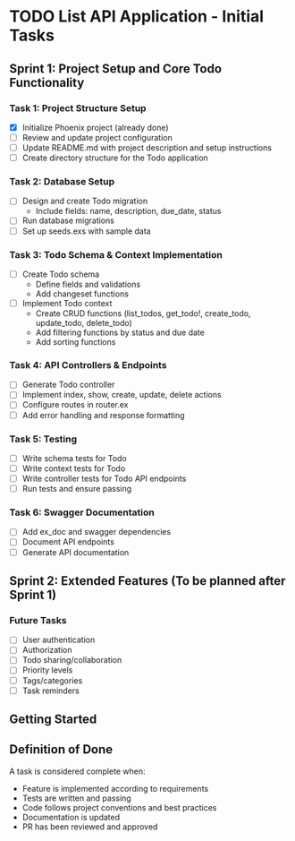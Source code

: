 # TODO List API Application - Initial Tasks

## Sprint 1: Project Setup and Core Todo Functionality

### Task 1: Project Structure Setup
- [x] Initialize Phoenix project (already done)
- [ ] Review and update project configuration
- [ ] Update README.md with project description and setup instructions
- [ ] Create directory structure for the Todo application

### Task 2: Database Setup
- [ ] Design and create Todo migration
  - Include fields: name, description, due_date, status
- [ ] Run database migrations
- [ ] Set up seeds.exs with sample data

### Task 3: Todo Schema & Context Implementation
- [ ] Create Todo schema
  - Define fields and validations
  - Add changeset functions
- [ ] Implement Todo context
  - Create CRUD functions (list_todos, get_todo!, create_todo, update_todo, delete_todo)
  - Add filtering functions by status and due date
  - Add sorting functions

### Task 4: API Controllers & Endpoints
- [ ] Generate Todo controller
- [ ] Implement index, show, create, update, delete actions
- [ ] Configure routes in router.ex
- [ ] Add error handling and response formatting

### Task 5: Testing
- [ ] Write schema tests for Todo
- [ ] Write context tests for Todo
- [ ] Write controller tests for Todo API endpoints
- [ ] Run tests and ensure passing

### Task 6: Swagger Documentation
- [ ] Add ex_doc and swagger dependencies
- [ ] Document API endpoints
- [ ] Generate API documentation

## Sprint 2: Extended Features (To be planned after Sprint 1)

### Future Tasks
- [ ] User authentication
- [ ] Authorization
- [ ] Todo sharing/collaboration
- [ ] Priority levels
- [ ] Tags/categories
- [ ] Task reminders

## Getting Started

## Definition of Done

A task is considered complete when:
- Feature is implemented according to requirements
- Tests are written and passing
- Code follows project conventions and best practices
- Documentation is updated
- PR has been reviewed and approved 